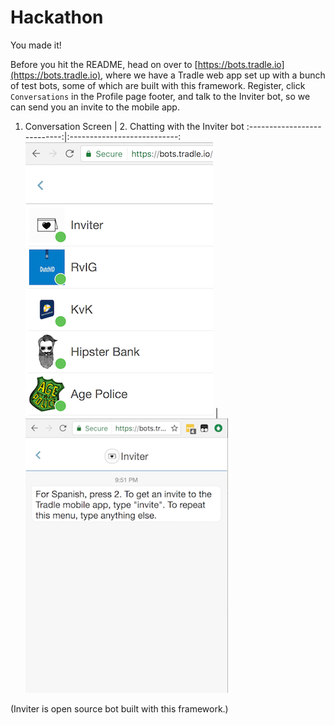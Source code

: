 
# Hackathon

You made it! 

Before you hit the README, head on over to [https://bots.tradle.io](https://bots.tradle.io), where we have a Tradle web app set up with a bunch of test bots, some of which are built with this framework. Register, click `Conversations` in the Profile page footer, and talk to the Inviter bot, so we can send you an invite to the mobile app.

1. Conversation Screen       | 2. Chatting with the Inviter bot 
:---------------------------:|:---------------------------:
![](../docs/web-app.png)    |  ![talking to "Inviter"](../docs/web-app1.png)

(Inviter is open source bot built with this framework.)
